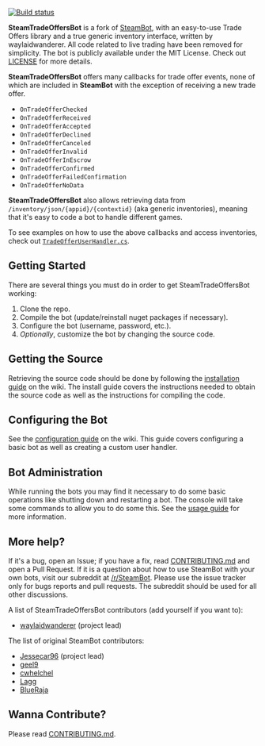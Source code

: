 [![Build status](https://ci.appveyor.com/api/projects/status/7g6juohuug3m86d3?svg=true)](https://ci.appveyor.com/project/waylaidwanderer/steamtradeoffersbot)

**SteamTradeOffersBot** is a fork of [SteamBot](https://github.com/Jessecar96/SteamBot/), with an easy-to-use Trade Offers library and a true generic inventory interface, written by waylaidwanderer. All code related to live trading have been removed for simplicity. The bot is publicly available under the MIT License. Check out [LICENSE] for more details.

**SteamTradeOffersBot** offers many callbacks for trade offer events, none of which are included in **SteamBot** with the exception of receiving a new trade offer.

* `OnTradeOfferChecked`
* `OnTradeOfferReceived`
* `OnTradeOfferAccepted`
* `OnTradeOfferDeclined`
* `OnTradeOfferCanceled`
* `OnTradeOfferInvalid`
* `OnTradeOfferInEscrow`
* `OnTradeOfferConfirmed`
* `OnTradeOfferFailedConfirmation`
* `OnTradeOfferNoData`

**SteamTradeOffersBot** also allows retrieving data from `/inventory/json/{appid}/{contextid}` (aka generic inventories), meaning that it's easy to code a bot to handle different games.

To see examples on how to use the above callbacks and access inventories, check out [`TradeOfferUserHandler.cs`](https://github.com/waylaidwanderer/SteamTradeOffersBot/blob/SteamTradeOffersBot/SteamBot/TradeOfferUserHandler.cs).

## Getting Started

There are several things you must do in order to get SteamTradeOffersBot working:

1. Clone the repo.
2. Compile the bot (update/reinstall nuget packages if necessary).
3. Configure the bot (username, password, etc.).
4. *Optionally*, customize the bot by changing the source code.

## Getting the Source

Retrieving the source code should be done by following the [installation guide] on the wiki. The install guide covers the instructions needed to obtain the source code as well as the instructions for compiling the code.

## Configuring the Bot

See the [configuration guide] on the wiki. This guide covers configuring a basic bot as well as creating a custom user handler.

## Bot Administration

While running the bots you may find it necessary to do some basic operations like shutting down and restarting a bot. The console will take some commands to allow you to do some this. See the [usage guide] for more information.

## More help?
If it's a bug, open an Issue; if you have a fix, read [CONTRIBUTING.md] and open a Pull Request.  If it is a question about how to use SteamBot with your own bots, visit our subreddit at [/r/SteamBot](http://www.reddit.com/r/SteamBot). Please use the issue tracker only for bugs reports and pull requests. The subreddit should be used for all other  discussions.

A list of SteamTradeOffersBot contributors (add yourself if you want to):

- [waylaidwanderer](http://steamcommunity.com/id/waylaidwanderer) (project lead)

The list of original SteamBot contributors:

- [Jessecar96](http://steamcommunity.com/id/jessecar) (project lead)
- [geel9](http://steamcommunity.com/id/geel9)
- [cwhelchel](http://steamcommunity.com/id/cmw69krinkle)
- [Lagg](http://lagg.me)
- [BlueRaja](http://steamcommunity.com/id/BlueRaja/)

## Wanna Contribute?
Please read [CONTRIBUTING.md].


   [installation guide]: https://github.com/Jessecar96/SteamBot/wiki/Installation-Guide
   [CONTRIBUTING.md]: https://github.com/Jessecar96/SteamBot/blob/master/CONTRIBUTING.md
   [LICENSE]: https://github.com/Jessecar96/SteamBot/blob/master/LICENSE
   [configuration guide]: https://github.com/Jessecar96/SteamBot/wiki/Configuration-Guide
   [usage guide]: https://github.com/Jessecar96/SteamBot/wiki/Usage-Guide

